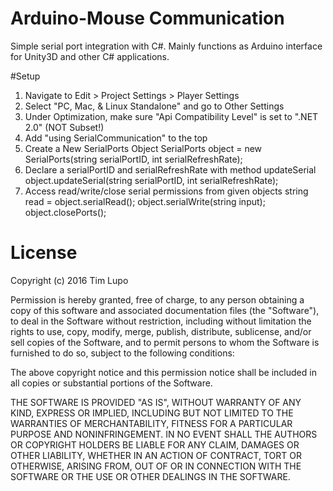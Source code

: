 # Arduino-Mouse Communication
Simple serial port integration with C#. Mainly functions as Arduino interface for Unity3D and other C# applications.

#Setup
1. Navigate to Edit > Project Settings > Player Settings
2. Select "PC, Mac, & Linux Standalone" and go to Other Settings
3. Under Optimization, make sure "Api Compatibility Level" is set to ".NET 2.0" (NOT Subset!)
4. Add "using SerialCommunication" to the top
5. Create a New SerialPorts Object
		SerialPorts object = new SerialPorts(string serialPortID, int serialRefreshRate);
6. Declare a serialPortID and serialRefreshRate with method updateSerial
  	object.updateSerial(string serialPortID, int serialRefreshRate);
7. Access read/write/close serial permissions from given objects
  	string read = object.serialRead();
		object.serialWrite(string input);
		object.closePorts();

# License
Copyright (c) 2016 Tim Lupo

Permission is hereby granted, free of charge, to any person obtaining a copy of this software and associated documentation files (the "Software"), to deal in the Software without restriction, including without limitation the rights to use, copy, modify, merge, publish, distribute, sublicense, and/or sell copies of the Software, and to permit persons to whom the Software is furnished to do so, subject to the following conditions:

The above copyright notice and this permission notice shall be included in all copies or substantial portions of the Software.

THE SOFTWARE IS PROVIDED "AS IS", WITHOUT WARRANTY OF ANY KIND, EXPRESS OR IMPLIED, INCLUDING BUT NOT LIMITED TO THE WARRANTIES OF MERCHANTABILITY, FITNESS FOR A PARTICULAR PURPOSE AND NONINFRINGEMENT. IN NO EVENT SHALL THE AUTHORS OR COPYRIGHT HOLDERS BE LIABLE FOR ANY CLAIM, DAMAGES OR OTHER LIABILITY, WHETHER IN AN ACTION OF CONTRACT, TORT OR OTHERWISE, ARISING FROM, OUT OF OR IN CONNECTION WITH THE SOFTWARE OR THE USE OR OTHER DEALINGS IN THE SOFTWARE.
